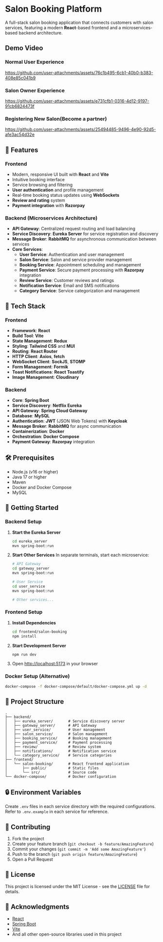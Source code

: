 # Salon Booking Platform

A full-stack salon booking application that connects customers with salon services, featuring a modern **React**-based frontend and a microservices-based backend architecture.

## Demo Video

### Normal User Experience 

https://github.com/user-attachments/assets/76c1b495-6cb1-40b0-b383-408e85c041b9

### Salon Owner Experience

https://github.com/user-attachments/assets/e731cfb1-0316-4d12-9197-91cb6824473f

### Registering New Salon(Become a partner)

https://github.com/user-attachments/assets/25494485-9496-4e90-92d5-afe3ac54d32e

## 🌟 Features

### Frontend

- Modern, responsive UI built with **React** and **Vite**
- Intuitive booking interface
- Service browsing and filtering
- **User authentication** and profile management
- Real-time booking status updates using **WebSockets**
- **Review and rating** system
- **Payment integration** with **Razorpay**

### Backend (Microservices Architecture)

- **API Gateway**: Centralized request routing and load balancing
- **Service Discovery**: **Eureka Server** for service registration and discovery
- **Message Broker**: **RabbitMQ** for asynchronous communication between services
- **Core Services**:
  - **User Service**: Authentication and user management
  - **Salon Service**: Salon and service provider management
  - **Booking Service**: Appointment scheduling and management
  - **Payment Service**: Secure payment processing with **Razorpay** integration
  - **Review Service**: Customer reviews and ratings
  - **Notification Service**: Email and SMS notifications
  - **Category Service**: Service categorization and management

## 🚀 Tech Stack

### Frontend

- **Framework**: **React**
- **Build Tool**: **Vite**
- **State Management**: **Redux**
- **Styling**: **Tailwind CSS** and **MUI**
- **Routing**: **React Router**
- **HTTP Client**: **Axios**, **fetch**
- **WebSocket Client**: **SockJS**, **STOMP**
- **Form Management**: **Formik**
- **Toast Notifications**: **React Toastify**
- **Image Management**: **Cloudinary**

### Backend

- **Core**: **Spring Boot**
- **Service Discovery**: **Netflix Eureka**
- **API Gateway**: **Spring Cloud Gateway**
- **Database**: **MySQL**
- **Authentication**: **JWT** (JSON Web Tokens) with **Keycloak**
- **Message Broker**: **RabbitMQ** for async communication
- **Containerization**: **Docker**
- **Orchestration**: **Docker Compose**
- **Payment Gateway**: **Razorpay** integration

## 🛠️ Prerequisites

- Node.js (v16 or higher)
- Java 17 or higher
- Maven
- Docker and Docker Compose
- MySQL

## 🚀 Getting Started

### Backend Setup

1. **Start the Eureka Server**

   ```bash
   cd eureka_server
   mvn spring-boot:run
   ```

2. **Start Other Services**
   In separate terminals, start each microservice:

   ```bash
   # API Gateway
   cd gateway_server
   mvn spring-boot:run

   # User Service
   cd user_service
   mvn spring-boot:run

   # Other services...
   ```

### Frontend Setup

1. **Install Dependencies**

   ```bash
   cd frontend/salon-booking
   npm install
   ```

2. **Start Development Server**

   ```bash
   npm run dev
   ```

3. Open [http://localhost:5173](http://localhost:5173) in your browser

### Docker Setup (Alternative)

```bash
docker-compose -f docker-compose/default/docker-compose.yml up -d
```

## 📂 Project Structure

```
.
├── backend/
│   ├── eureka_server/       # Service discovery server
│   ├── gateway_server/      # API Gateway
│   ├── user_service/        # User management
│   ├── salon_service/       # Salon management
│   ├── booking_service/     # Booking management
│   ├── payment_service/     # Payment processing
│   ├── review/              # Review system
│   ├── notifications/       # Notification service
│   └── category_service/    # Service categories
├── frontend/
│   └── salon-booking/       # React frontend application
│       ├── public/          # Static files
│       └── src/             # Source code
└── docker-compose/          # Docker configuration
```

## 🔒 Environment Variables

Create `.env` files in each service directory with the required configurations. Refer to `.env.example` in each service for reference.

## 🤝 Contributing

1. Fork the project
2. Create your feature branch (`git checkout -b feature/AmazingFeature`)
3. Commit your changes (`git commit -m 'Add some AmazingFeature'`)
4. Push to the branch (`git push origin feature/AmazingFeature`)
5. Open a Pull Request

## 📄 License

This project is licensed under the MIT License - see the [LICENSE](LICENSE) file for details.

## 🙏 Acknowledgments

- [React](https://reactjs.org/)
- [Spring Boot](https://spring.io/projects/spring-boot)
- [Vite](https://vitejs.dev/)
- And all other open-source libraries used in this project
